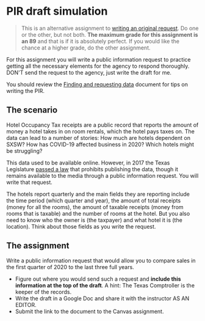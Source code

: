 # PIR draft simulation

> This is an alternative assignment to [writing an original request](pir-draft-original.md). Do one or the other, but not both. **The maximum grade for this assignment is an 89** and that is if it is absolutely perfect. If you would like the chance at a higher grade, do the other assignment.

For this assignment you will write a public information request to practice getting all the necessary elements for the agency to respond thoroughly. DON'T send the request to the agency, just write the draft for me.

You should review the [Finding and requesting data](https://docs.google.com/document/d/1rU4VIPyFjVFWn01mhCyG-4fGHIIAaDzobJN1Yc_dA5I/edit#heading=h.1t2idypeepwn) document for tips on writing the PIR.

## The scenario

Hotel Occupancy Tax receipts are a public record that reports the amount of money a hotel takes in on room rentals, which the hotel pays taxes on. The data can lead to a number of stories: How much are hotels dependent on SXSW? How has COVID-19 affected business in 2020? Which hotels might be struggling?

This data used to be available online. However, in 2017 the Texas Legislature [passed a law](https://comptroller.texas.gov/transparency/open-data/hotel-receipts/) that prohibits publishing the data, though it remains available to the media through a public information request. You will write that request.

The hotels report quarterly and the main fields they are reporting include the time period (which quarter and year), the amount of total receipts (money for all the rooms), the amount of taxable receipts (money from rooms that is taxable) and the number of rooms at the hotel. But you also need to know who the owner is (the taxpayer) and what hotel it is (the location). Think about those fields as you write the request.

## The assignment

Write a public information request that would allow you to compare sales in the first quarter of 2020 to the last three full years.

- Figure out where you would send such a request and **include this information at the top of the draft**. A hint: The Texas Comptroller is the keeper of the records.
- Write the draft in a Google Doc and share it with the instructor AS AN EDITOR.
- Submit the link to the document to the Canvas assignment.
